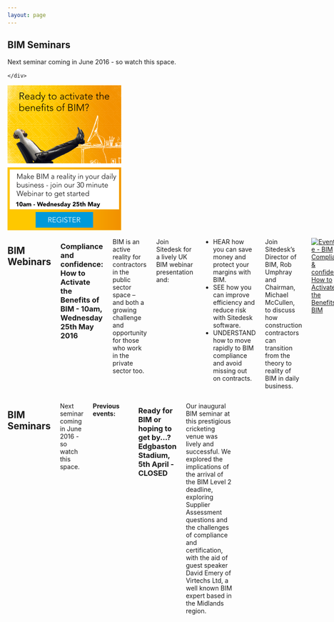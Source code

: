 ```yaml
---
layout: page
---
```



  <div class='row'>
    <div class='special-title centered-text'>
      <i class='icon-users'></i>
      <h2>BIM Seminars</h2>
      <p>Next seminar coming in June 2016 - so watch this space.</p>
      <p class='shortline'></p>
      <div class='two spacing'></div>

    </div>
  </div>

<div class='medium-4 large-4 columns icon-text'>
     <a href="http://www.eventbrite.co.uk/e/bim-compliance-confidence-how-to-activate-the-benefits-of-bim-tickets-25162204832?ref=ebtnebregn" target="_blank">
       <img src="/images/events/2016-05-webinar-sidebar.png" alt="Eventbrite - BIM Compliance &amp; confidence: How to Activate the Benefits of BIM" />
     </a>
</div>

<div class='medium-8 large-8 columns'>
  <h2>BIM Webinars</h2>
  
  <h3>Compliance and confidence: How to Activate the Benefits of BIM - 10am, Wednesday 25th May 2016</h3>
  
  <p>BIM is an active reality for contractors in the public sector space – and both a growing challenge and opportunity for those who work in the private sector too.</p>
  <p>Join Sitedesk for a lively UK BIM webinar presentation and:</p>

  <ul>
    <li> HEAR how you can save money and protect your margins with BIM.</li>
    <li> SEE how you can improve efficiency and reduce risk with Sitedesk software.</li>
    <li> UNDERSTAND how to move rapidly to BIM compliance and avoid missing out on contracts.</li>
  </ul>

  <p>Join Sitedesk’s Director of BIM, Rob Umphray and Chairman, Michael McCullen, to discuss how construction contractors can transition from the theory to reality of BIM in daily business.</p> 

  <a href="http://www.eventbrite.co.uk/e/bim-compliance-confidence-how-to-activate-the-benefits-of-bim-tickets-25162204832?ref=ebtnebregn" target="_blank"><img src="https://www.eventbrite.co.uk/custombutton?eid=25162204832" alt="Eventbrite - BIM Compliance &amp; confidence: How to Activate the Benefits of BIM" /></a>

  <div class='two spacing'></div>
</div>

<div class='medium-4 large-4 columns icon-text'>
</div>

<div class='medium-8 large-8 columns'>

  <h2>BIM Seminars</h2>

  <p>Next seminar coming in June 2016 - so watch this space.</p>

  <strong>Previous events:</strong>
  <div class='one spacing'></div>

  <h3> Ready for BIM or hoping to get by...? Edgbaston Stadium, 5th April - CLOSED</h3>

  <p>Our inaugural BIM seminar at this prestigious cricketing venue was lively and successful. We explored the implications of the arrival of the BIM Level 2 deadline, exploring Supplier Assessment questions and the challenges of compliance and certification, with the aid of guest speaker David Emery of Virtechs Ltd, a well known BIM expert based in the Midlands region.</p>
</div>

